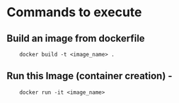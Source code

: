# Commands to execute

## Build an image from dockerfile

        docker build -t <image_name> .

## Run this Image (container creation) - 

        docker run -it <image_name>



